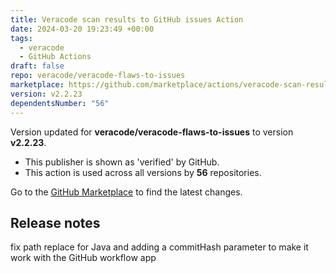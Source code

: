 ```yaml
---
title: Veracode scan results to GitHub issues Action
date: 2024-03-20 19:23:49 +00:00
tags:
  - veracode
  - GitHub Actions
draft: false
repo: veracode/veracode-flaws-to-issues
marketplace: https://github.com/marketplace/actions/veracode-scan-results-to-github-issues-action
version: v2.2.23
dependentsNumber: "56"
---
```



Version updated for **veracode/veracode-flaws-to-issues** to version **v2.2.23**.
- This publisher is shown as 'verified' by GitHub.
- This action is used across all versions by **56** repositories.

Go to the [GitHub Marketplace](https://github.com/marketplace/actions/veracode-scan-results-to-github-issues-action) to find the latest changes.

## Release notes

fix path replace for Java and  adding a commitHash parameter to make it work with the GitHub workflow app
